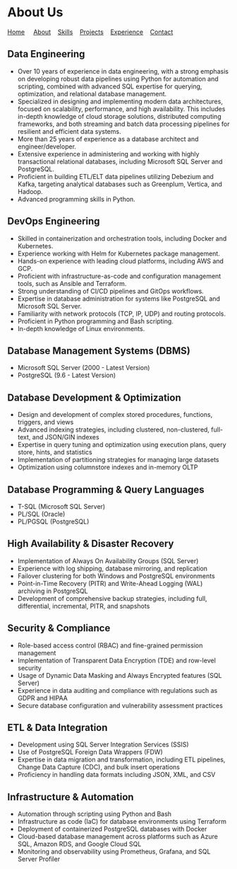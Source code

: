 # About Us

[Home](index.md) &nbsp; &nbsp; [About](about.md) &nbsp; &nbsp;[Skills](skills.md) &nbsp; &nbsp;[Projects](projects.md) &nbsp; &nbsp;[Experience](expirience.md) &nbsp; &nbsp;[Contact](#contact)

## Data Engineering

- Over 10 years of experience in data engineering, with a strong emphasis on developing robust data pipelines using Python for automation and scripting, combined with advanced SQL expertise for querying, optimization, and relational database management.  
- Specialized in designing and implementing modern data architectures, focused on scalability, performance, and high availability. This includes in-depth knowledge of cloud storage solutions, distributed computing frameworks, and both streaming and batch data processing pipelines for resilient and efficient data systems.  
- More than 25 years of experience as a database architect and engineer/developer.  
- Extensive experience in administering and working with highly transactional relational databases, including Microsoft SQL Server and PostgreSQL.  
- Proficient in building ETL/ELT data pipelines utilizing Debezium and Kafka, targeting analytical databases such as Greenplum, Vertica, and Hadoop.  
- Advanced programming skills in Python.  

## DevOps Engineering

- Skilled in containerization and orchestration tools, including Docker and Kubernetes.  
- Experience working with Helm for Kubernetes package management.  
- Hands-on experience with leading cloud platforms, including AWS and GCP.  
- Proficient with infrastructure-as-code and configuration management tools, such as Ansible and Terraform.  
- Strong understanding of CI/CD pipelines and GitOps workflows.  
- Expertise in database administration for systems like PostgreSQL and Microsoft SQL Server.  
- Familiarity with network protocols (TCP, IP, UDP) and routing protocols.  
- Proficient in Python programming and Bash scripting.  
- In-depth knowledge of Linux environments.  

## Database Management Systems (DBMS)

- Microsoft SQL Server (2000 - Latest Version)  
- PostgreSQL (9.6 - Latest Version)  

## Database Development & Optimization

- Design and development of complex stored procedures, functions, triggers, and views  
- Advanced indexing strategies, including clustered, non-clustered, full-text, and JSON/GIN indexes  
- Expertise in query tuning and optimization using execution plans, query store, hints, and statistics  
- Implementation of partitioning strategies for managing large datasets  
- Optimization using columnstore indexes and in-memory OLTP  

## Database Programming & Query Languages

- T-SQL (Microsoft SQL Server)  
- PL/SQL (Oracle)  
- PL/PGSQL (PostgreSQL)  

## High Availability & Disaster Recovery

- Implementation of Always On Availability Groups (SQL Server)  
- Experience with log shipping, database mirroring, and replication  
- Failover clustering for both Windows and PostgreSQL environments  
- Point-in-Time Recovery (PITR) and Write-Ahead Logging (WAL) archiving in PostgreSQL  
- Development of comprehensive backup strategies, including full, differential, incremental, PITR, and snapshots  

## Security & Compliance

- Role-based access control (RBAC) and fine-grained permission management  
- Implementation of Transparent Data Encryption (TDE) and row-level security  
- Usage of Dynamic Data Masking and Always Encrypted features (SQL Server)  
- Experience in data auditing and compliance with regulations such as GDPR and HIPAA  
- Secure database configuration and vulnerability assessment practices  

## ETL & Data Integration

- Development using SQL Server Integration Services (SSIS)  
- Use of PostgreSQL Foreign Data Wrappers (FDW)  
- Expertise in data migration and transformation, including ETL pipelines, Change Data Capture (CDC), and bulk insert operations  
- Proficiency in handling data formats including JSON, XML, and CSV  

## Infrastructure & Automation

- Automation through scripting using Python and Bash  
- Infrastructure as code (IaC) for database environments using Terraform  
- Deployment of containerized PostgreSQL databases with Docker  
- Cloud-based database management across platforms such as Azure SQL, Amazon RDS, and Google Cloud SQL  
- Monitoring and observability using Prometheus, Grafana, and SQL Server Profiler  
